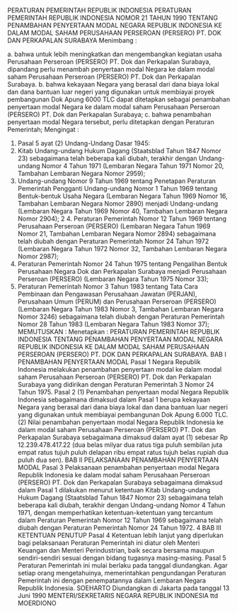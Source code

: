  PERATURAN PEMERINTAH REPUBLIK INDONESIA PERATURAN PEMERINTAH REPUBLIK INDONESIA NOMOR 21 TAHUN 1990 TENTANG PENAMBAHAN PENYERTAAN MODAL NEGARA REPUBLIK INDONESIA KE DALAM MODAL SAHAM PERUSAHAAN PERSEROAN (PERSERO) PT. DOK DAN PERKAPALAN SURABAYA
Menimbang :

a. bahwa untuk lebih meningkatkan dan mengembangkan kegiatan usaha Perusahaan Perseroan (PERSERO) PT. Dok dan Perkapalan Surabaya, dipandang perlu menambah penyertaan modal Negara ke dalam modal saham Perusahaan Perseroan (PERSERO) PT. Dok dan Perkapalan Surabaya.
b. bahwa kekayaan Negara yang berasal dari dana biaya lokal dan dana bantuan luar negeri yang digunakan untuk membiayai proyek pembangunan Dok Apung 6000 TLC dapat ditetapkan sebagai penambahan penyertaan modal Negara ke dalam modal saham Perusahaan Perseroan (PERSERO) PT. Dok dan Perkapalan Surabaya;
c. bahwa penambahan penyertaan modal Negara tersebut, perlu ditetapkan dengan Peraturan Pemerintah;
Mengingat :

1. Pasal 5 ayat (2) Undang-Undang Dasar 1945:
2. Kitab Undang-undang Hukum Dagang (Staatsblad Tahun 1847 Nomor 23) sebagaimana telah beberapa kali diubah, terakhir dengan Undang-undang Nomor 4 Tahun 1971 (Lembaran Negara Tahun 1971 Nomor 20, Tambahan Lembaran Negara Nomor 2959);
3. Undang-undang Nomor 9 Tahun 1969 tentang Penetapan Peraturan Pemerintah Pengganti Undang-undang Nomor 1 Tahun 1969 tentang Bentuk-bentuk Usaha Negara (Lembaran Negara Tahun 1969 Nomor 16, Tambahan Lembaran Negara Nomor 2890) menjadi Undang-undang (Lembaran Negara Tahun 1969 Nomor 40, Tambahan Lembaran Negara Nomor 2904); 2 4. Peraturan Pemerintah Nomor 12 Tahun 1969 tentang Perusahaan Perseroan (PERSERO) (Lembaran Negara Tahun 1969 Nomor 21, Tambahan Lembaran Negara Nomor 2894) sebagaimana telah diubah dengan Peraturan Pemerintah Nomor 24 Tahun 1972 (Lembaran Negara Tahun 1972 Nomor 32, Tambahan Lembaran Negara Nomor 2987);
5. Peraturan Pemerintah Nomor 24 Tahun 1975 tentang Pengalihan Bentuk Perusahaan Negara Dok dan Perkapalan Surabaya menjadi Perusahaan Perseroan (PERSERO) (Lembaran Negara Tahun 1975 Nomor 33);
6. Peraturan Pemerintah Nomor 3 Tahun 1983 tentang Tata Cara Pembinaan dan Pengawasan Perusahaan Jawatan (PERJAN), Perusahaan Umum (PERUM) dan Perusahaan Perseroan (PERSERO) (Lembaran Negara Tahun 1983 Nomor 3, Tambahan Lembaran Negara Nomor 3246) sebagaimana telah diubah dengan Peraturan Pemerintah Nomor 28 Tahun 1983 (Lembaran Negara Tahun 1983 Nomor 37);
MEMUTUSKAN :
 Menetapkan : PERATURAN PEMERINTAH REPUBLIK INDONESIA TENTANG PENAMBAHAN PENYERTAAN MODAL NEGARA REPUBLIK INDONESIA KE DALAM MODAL SAHAM PERUSAHAAN PERSEROAN (PERSERO) PT. DOK DAN PERKAPALAN SURABAYA.
BAB I PENAMBAHAN PENYERTAAN MODAL
Pasal 1
Negara Republik Indonesia melakukan penambahan penyertaan modal ke dalam modal saham Perusahaan Perseroan (PERSERO) PT. Dok dan Perkapalan Surabaya yang didirikan dengan Peraturan Pemerintah 3 Nomor 24 Tahun 1975.
Pasal 2
(1) Penambahan penyertaan modal Negara Republik Indonesia sebagaimana dimaksud dalam Pasal 1 berupa kekayaan Negara yang berasal dari dana biaya lokal dan dana bantuan luar negeri yang digunakan untuk membiayai pembangunan Dok Apung 6.000 TLC.
(2) Nilai penambahan penyertaan modal Negara Republik Indonesia ke dalam modal saham Perusahaan Perseroan (PERSERO) PT. Dok dan Perkapalan Surabaya sebagaimana dimaksud dalam ayat (1) sebesar Rp 12.239.478.417.22 (dua belas milyar dua ratus tiga puluh sembilan juta empat ratus tujuh puluh delapan ribu empat ratus tujuh belas rupiah dua puluh dua sen).
BAB II PELAKSANAAN PENAMBAHAN PENYERTAAN MODAL
Pasal 3
Pelaksanaan penambahan penyertaan modal Negara Republik Indonesia ke dalam modal saham Perusahaan Perseroan (PERSERO) PT. Dok dan Perkapalan Surabaya sebagaimana dimaksud dalam Pasal 1 dilakukan menurut ketentuan Kitab Undang-undang Hukum Dagang (Staatsblad Tahun 1847 Nomor 23) sebagaimana telah beberapa kali diubah, terakhir dengan Undang-undang Nomor 4 Tahun 1971, dengan memperhatikan ketentuan-ketentuan yang tercantum dalam Peraturan Pemerintah Nomor 12 Tahun 1969 sebagaimana telah diubah dengan Peraturan Pemerintah Nomor 24 Tahun 1972. 4
BAB III KETENTUAN PENUTUP
Pasal 4
Ketentuan lebih lanjut yang diperlukan bagi pelaksanaan Peraturan Pemerintah ini diatur oleh Menteri Keuangan dan Menteri Perindustrian, baik secara bersama maupun sendiri-sendiri sesuai dengan bidang tugasnya masing-masing.
Pasal 5
Peraturan Pemerintah ini mulai berlaku pada tanggal diundangkan. Agar setiap orang mengetahuinya, memerintahkan pengundangan Peraturan Pemerintah ini dengan penempatannya dalam Lembaran Negara Republik Indonesia. SOEHARTO Diundangkan di Jakarta pada tanggal 13 Juni 1990 MENTERI/SEKRETARIS NEGARA REPUBLIK INDONESIA ttd MOERDIONO